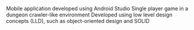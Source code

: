 Mobile application developed using Android Studio
Single player game in a dungeon crawler-like environment
Developed using low level design concepts (LLD), such as object-oriented design and SOLID
